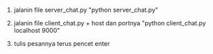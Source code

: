 1. jalanin file server_chat.py
	"python server_chat.py"	

2. jalanin file client_chat.py + host dan portnya
	"python client_chat.py localhost 9000"
	
3. tulis pesannya terus pencet enter
